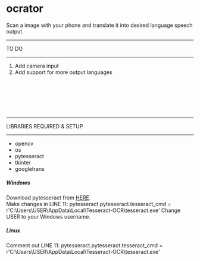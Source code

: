 # ocrator

Scan a image with your phone and translate it into desired language speech output.
<hr>
TO DO
<hr>
<ol>
  <li>Add camera input</li>
  <li>Add support for more output languages</li>
</ol>
<br><br>
<br><br><br>
<hr>
LIBRARIES REQUIRED & SETUP
<hr>

<ul>
  <li>opencv</li>
  <li>os</li>
  <li>pytesseract</li>
  <li>tkinter</li>
  <li>googletrans</li>
</ul>

##### Windows
Download pytesseract from <a href="https://github.com/UB-Mannheim/tesseract/wiki">HERE</a>.<br>
Make changes in LINE 11: pytesseract.pytesseract.tesseract_cmd = r'C:\Users\USER\AppData\Local\Tesseract-OCR\tesseract.exe'
Change USER to your Windows username.

##### Linux
Comment out LINE 11: pytesseract.pytesseract.tesseract_cmd = r'C:\Users\USER\AppData\Local\Tesseract-OCR\tesseract.exe'
